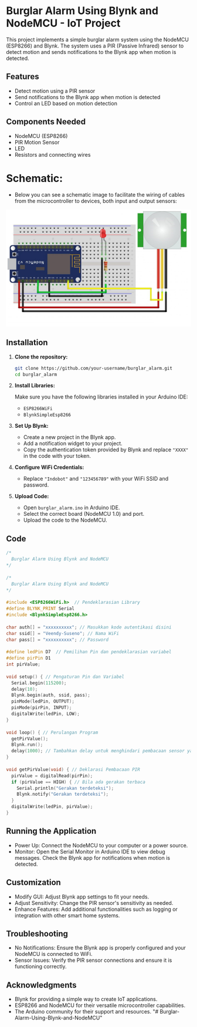 # Burglar Alarm Using Blynk and NodeMCU - IoT Project

This project implements a simple burglar alarm system using the NodeMCU (ESP8266) and Blynk. The system uses a PIR (Passive Infrared) sensor to detect motion and sends notifications to the Blynk app when motion is detected.

## Features

- Detect motion using a PIR sensor
- Send notifications to the Blynk app when motion is detected
- Control an LED based on motion detection

## Components Needed

- NodeMCU (ESP8266)
- PIR Motion Sensor
- LED
- Resistors and connecting wires

# Schematic:

- Below you can see a schematic image to facilitate the wiring of cables from the microcontroller to devices, both input and output sensors:

![Schematic](img/skema.jpg)

## Installation

1. **Clone the repository:**

   ```sh
   git clone https://github.com/your-username/burglar_alarm.git
   cd burglar_alarm
   ```

2. **Install Libraries:**

   Make sure you have the following libraries installed in your Arduino IDE:

   - `ESP8266WiFi`
   - `BlynkSimpleEsp8266`

3. **Set Up Blynk:**

   - Create a new project in the Blynk app.
   - Add a notification widget to your project.
   - Copy the authentication token provided by Blynk and replace `"XXXX"` in the code with your token.

4. **Configure WiFi Credentials:**

   - Replace `"Indobot"` and `"123456789"` with your WiFi SSID and password.

5. **Upload Code:**

   - Open `burglar_alarm.ino` in Arduino IDE.
   - Select the correct board (NodeMCU 1.0) and port.
   - Upload the code to the NodeMCU.

## Code

```cpp
/*
  Burglar Alarm Using Blynk and NodeMCU
*/

/*
  Burglar Alarm Using Blynk and NodeMCU
*/

#include <ESP8266WiFi.h>  // Pendeklarasian Library
#define BLYNK_PRINT Serial
#include <BlynkSimpleEsp8266.h>

char auth[] = "xxxxxxxxxx"; // Masukkan kode autentikasi disini
char ssid[] = "Veendy-Suseno"; // Nama WiFi
char pass[] = "xxxxxxxxxx"; // Password

#define ledPin D7  // Pemilihan Pin dan pendeklarasian variabel
#define pirPin D1
int pirValue;

void setup() { // Pengaturan Pin dan Variabel
  Serial.begin(115200);
  delay(10);
  Blynk.begin(auth, ssid, pass);
  pinMode(ledPin, OUTPUT);
  pinMode(pirPin, INPUT);
  digitalWrite(ledPin, LOW);
}

void loop() { // Perulangan Program
  getPirValue();
  Blynk.run();
  delay(1000); // Tambahkan delay untuk menghindari pembacaan sensor yang terlalu cepat
}

void getPirValue(void) { // Deklarasi Pembacaan PIR
  pirValue = digitalRead(pirPin);
  if (pirValue == HIGH) { // Bila ada gerakan terbaca
    Serial.println("Gerakan terdeteksi");
    Blynk.notify("Gerakan terdeteksi");
  }
  digitalWrite(ledPin, pirValue);
}

```

## Running the Application

- Power Up: Connect the NodeMCU to your computer or a power source.
- Monitor: Open the Serial Monitor in Arduino IDE to view debug messages. Check the Blynk app for notifications when motion is detected.

## Customization

- Modify GUI: Adjust Blynk app settings to fit your needs.
- Adjust Sensitivity: Change the PIR sensor's sensitivity as needed.
- Enhance Features: Add additional functionalities such as logging or integration with other smart home systems.

## Troubleshooting

- No Notifications: Ensure the Blynk app is properly configured and your NodeMCU is connected to WiFi.
- Sensor Issues: Verify the PIR sensor connections and ensure it is functioning correctly.

## Acknowledgments

- Blynk for providing a simple way to create IoT applications.
- ESP8266 and NodeMCU for their versatile microcontroller capabilities.
- The Arduino community for their support and resources.
"# Burglar-Alarm-Using-Blynk-and-NodeMCU" 
